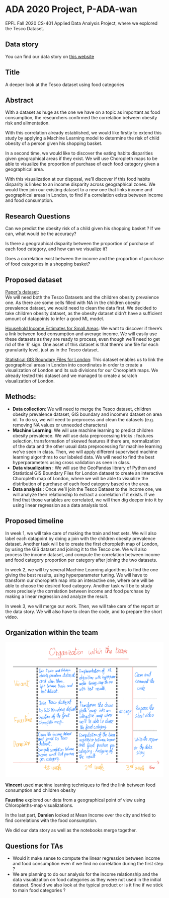 # ADA 2020 Project, P-ADA-wan

EPFL Fall 2020 CS-401 Applied Data Analysis Project, where we explored the Tesco Dataset.

## Data story

You can find our data story on [this website](https://p-ada-wan.github.io/)

## Title
A deeper look at the Tesco dataset using food categories

## Abstract

With a dataset as huge as the one we have on a topic as important as food consumption, the researchers confirmed the correlation between obesity risk and alimentation. 

With this correlation already established, we would like firstly to extend this study by applying a Machine Learning model to determine the risk of child obesity of a person given his shopping basket. 

In a second time, we would like to discover the eating habits disparities given geographical areas if they exist. We will use Choropleth maps to be able to visualize the proportion of purchase of each food category given a geographical area. 

With this visualization at our disposal, we’ll discover if this food habits disparity is linked to an income disparity across geographical zones. We would then join our existing dataset to a new one that links income and geographical areas in London, to find if a correlation exists between income and food consumption. 

## Research Questions

Can we predict the obesity risk of a child given his shopping basket ? If we can, what would be the accuracy?

Is there a geographical disparity between the proportion of purchase of each food category, and how can we visualize it?

Does a correlation exist between the income and the proportion of purchase of food categories in a shopping basket?

## Proposed dataset 

[Paper's dataset](https://figshare.com/collections/Tesco_Grocery_1_0/4769354/2):  
We will need both the Tesco Datasets and the children obesity prevalence one. As there are some cells filled with NA in the children obesity prevalence dataset, we would need to clean the data first. We decided to take children obesity dataset, as the obesity dataset didn't have a sufficient amount of datapoints to infer a good ML model.

[ Household Income Estimates for Small Areas](https://data.london.gov.uk/dataset/household-income-estimates-small-areas): 
We want to discover if there’s a link between food consumption and average income. We will easily use these datasets as they are ready to process, even though we’ll need to get rid of the ‘£’ sign. One asset of this dataset is that there’s one file for each granularity level, just as in the Tesco dataset.

[Statistical GIS Boundary Files for London](https://data.london.gov.uk/dataset/statistical-gis-boundary-files-london): 
This dataset enables us to link the geographical areas in London into coordinates in order to create a visualization of London and its sub divisions for our Choropleth maps. We already tested this dataset and we managed to create a scratch visualization of London.      

## Methods: 

* **Data collection**: We will need to merge the Tesco dataset, children obesity prevalence dataset, GIS boundary and income’s dataset on area id. To do so, we will need to preprocess and clean the datasets (e.g. removing NA values or unneeded characters)
* **Machine Learning**: We will use machine learning to predict children obesity prevalence. We will use data preprocessing tricks : features selection, transformation of skewed features if there are, normalization of the data and the other usual data preprocessing for machine learning we’ve seen in class. Then, we will apply different supervised machine learning algorithms to our labeled data. We will need to find the best hyperparameters using cross validation as seen in class. 
* **Data visualization** : We will use the GeoPandas library of Python and  Statistical GIS Boundary Files for London dataset to create an interactive Choropleth map of London, where we will be able to visualize the distribution of purchase of each food category based on the area. 
* **Data analysis** : Once we’ll join the Tesco Dataset to the income one, we will analyze their relationship to extract a correlation if it exists. If we find that those variables are correlated, we will then dig deeper into it by using linear regression as a data analysis tool.

## Proposed timeline

In week 1, we will take care of making the train and test sets. We will also label each datapoint by doing a join with the children obesity prevalence dataset. 
Another task will be to create the first choropleth map of London, by using the GIS dataset and joining it to the Tesco one.
We will also process the income dataset, and compute the correlation between income and food category proportion per category after joining the two datasets.

In week 2, we will try several Machine Learning algorithms to find the one giving the best results, using hyperparameter tuning.
We will have to transform our choropleth map into an interactive one, where one will be able to choose the desired food category. 
Another task will be to study more precisely the correlation between income and food purchase by making a linear regression and analyze the result. 

In week 3, we will merge our work. Then, we will take care of the report or the data story. We will also have to clean the code, and to prepare the short video.

## Organization within the team 

![](organization.png)

**Vincent** used machine learning techniques to find the link between food consumption and children obesity

**Faustine** explored our data from a geographical point of view using Chloropleths-map visualizations. 

In the last part, **Damien** looked at Mean Income over the city and tried to find correlations with the food consumption. 

We did our data story as well as the notebooks merge together.

## Questions for TAs

* Would it make sense to compute the linear regression between income and food consumption even if we find no correlation during the first step ? 
* We are planning to do our analysis for the income relationship and the data visualization on food categories as they were not used in the initial dataset. Should we also look at the typical product or is it fine if we stick to main food categories ? 

